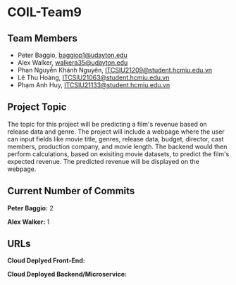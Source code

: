 # COIL-Team9

## Team Members
- Peter Baggio, baggiop1@udayton.edu
- Alex Walker, walkera35@udayton.edu
- Phan Nguyễn Khánh Nguyên, ITCSIU21209@student.hcmiu.edu.vn
- Lê Thu Hoàng, ITCSIU21063@student.hcmiu.edu.vn
- Phạm Anh Huy, ITCSIU21133@student.hcmiu.edu.vn

## Project Topic
The topic for this project will be predicting a film's revenue based on release data and
genre. The project will include a webpage where the user can input fields like movie title,
genres, release data, budget, director, cast members, production company, and movie length.
The backend would then perform calculations, based on exisiting movie datasets, to predict
the film's expected revenue. The predicted revenue will be displayed on the webpage.

## Current Number of Commits
**Peter Baggio:**
    2
    
**Alex Walker:**
    1

## URLs
**Cloud Deplyed Front-End:**

**Cloud Deployed Backend/Microservice:**
